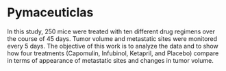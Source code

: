 # Pymaceuticlas
In this study, 250 mice were treated with ten different drug regimens over the course of 45 days. Tumor volume and metastatic sites were monitored every 5 days.  The objective of this work is to analyze the data and to show how four treatments (Capomulin, Infubinol, Ketapril, and Placebo) compare in terms of appearance of metastatic sites and changes in tumor volume.
